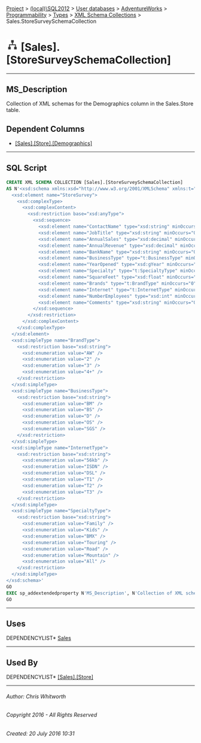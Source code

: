 #### 

[Project](../../../../../../index.md) > [(local)\\SQL2012](../../../../../index.md) > [User databases](../../../../index.md) > [AdventureWorks](../../../index.md) > [Programmability](../../index.md) > [Types](../index.md) > [XML Schema Collections](XML_Schema_Collections.md) > Sales.StoreSurveySchemaCollection

# ![XML Schema Collections](../../../../../../Images/XmlSchemaCollection32.png) [Sales].[StoreSurveySchemaCollection]

---

## <a name="#description"></a>MS_Description

Collection of XML schemas for the Demographics column in the Sales.Store table.

## <a name="#dependentcolumns"></a>Dependent Columns

* [[Sales].[Store].[Demographics]](../../../Tables/Store.md)


---

## <a name="#sqlscript"></a>SQL Script

```sql
CREATE XML SCHEMA COLLECTION [Sales].[StoreSurveySchemaCollection] 
AS N'<xsd:schema xmlns:xsd="http://www.w3.org/2001/XMLSchema" xmlns:t="http://schemas.microsoft.com/sqlserver/2004/07/adventure-works/StoreSurvey" targetNamespace="http://schemas.microsoft.com/sqlserver/2004/07/adventure-works/StoreSurvey" elementFormDefault="qualified">
  <xsd:element name="StoreSurvey">
    <xsd:complexType>
      <xsd:complexContent>
        <xsd:restriction base="xsd:anyType">
          <xsd:sequence>
            <xsd:element name="ContactName" type="xsd:string" minOccurs="0" />
            <xsd:element name="JobTitle" type="xsd:string" minOccurs="0" />
            <xsd:element name="AnnualSales" type="xsd:decimal" minOccurs="0" />
            <xsd:element name="AnnualRevenue" type="xsd:decimal" minOccurs="0" />
            <xsd:element name="BankName" type="xsd:string" minOccurs="0" />
            <xsd:element name="BusinessType" type="t:BusinessType" minOccurs="0" />
            <xsd:element name="YearOpened" type="xsd:gYear" minOccurs="0" />
            <xsd:element name="Specialty" type="t:SpecialtyType" minOccurs="0" />
            <xsd:element name="SquareFeet" type="xsd:float" minOccurs="0" />
            <xsd:element name="Brands" type="t:BrandType" minOccurs="0" />
            <xsd:element name="Internet" type="t:InternetType" minOccurs="0" />
            <xsd:element name="NumberEmployees" type="xsd:int" minOccurs="0" />
            <xsd:element name="Comments" type="xsd:string" minOccurs="0" />
          </xsd:sequence>
        </xsd:restriction>
      </xsd:complexContent>
    </xsd:complexType>
  </xsd:element>
  <xsd:simpleType name="BrandType">
    <xsd:restriction base="xsd:string">
      <xsd:enumeration value="AW" />
      <xsd:enumeration value="2" />
      <xsd:enumeration value="3" />
      <xsd:enumeration value="4+" />
    </xsd:restriction>
  </xsd:simpleType>
  <xsd:simpleType name="BusinessType">
    <xsd:restriction base="xsd:string">
      <xsd:enumeration value="BM" />
      <xsd:enumeration value="BS" />
      <xsd:enumeration value="D" />
      <xsd:enumeration value="OS" />
      <xsd:enumeration value="SGS" />
    </xsd:restriction>
  </xsd:simpleType>
  <xsd:simpleType name="InternetType">
    <xsd:restriction base="xsd:string">
      <xsd:enumeration value="56kb" />
      <xsd:enumeration value="ISDN" />
      <xsd:enumeration value="DSL" />
      <xsd:enumeration value="T1" />
      <xsd:enumeration value="T2" />
      <xsd:enumeration value="T3" />
    </xsd:restriction>
  </xsd:simpleType>
  <xsd:simpleType name="SpecialtyType">
    <xsd:restriction base="xsd:string">
      <xsd:enumeration value="Family" />
      <xsd:enumeration value="Kids" />
      <xsd:enumeration value="BMX" />
      <xsd:enumeration value="Touring" />
      <xsd:enumeration value="Road" />
      <xsd:enumeration value="Mountain" />
      <xsd:enumeration value="All" />
    </xsd:restriction>
  </xsd:simpleType>
</xsd:schema>'
GO
EXEC sp_addextendedproperty N'MS_Description', N'Collection of XML schemas for the Demographics column in the Sales.Store table.', 'SCHEMA', N'Sales', 'XML SCHEMA COLLECTION', N'StoreSurveySchemaCollection', NULL, NULL
GO

```


---

## <a name="#uses"></a>Uses

DEPENDENCYLIST* [Sales](../../../Security/Schemas/Sales.md)


---

## <a name="#usedby"></a>Used By

DEPENDENCYLIST* [[Sales].[Store]](../../../Tables/Store.md)


---

###### Author:  Chris Whitworth

###### Copyright 2016 - All Rights Reserved

###### Created: 20 July 2016 10:31

